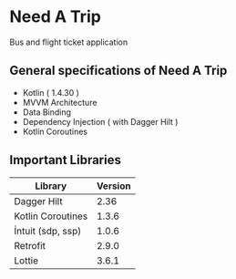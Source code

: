 # Need A Trip

Bus and flight ticket application

## General specifications of Need A Trip

- Kotlin ( 1.4.30 )
- MVVM Architecture
- Data Binding
- Dependency Injection ( with Dagger Hilt )
- Kotlin Coroutines

## Important Libraries

|     Library       |		      Version
|-------------------|-------------------------------
|Dagger Hilt        |2.36
|Kotlin Coroutines  |1.3.6
|İntuit (sdp, ssp)  |1.0.6
|Retrofit           |2.9.0
|Lottie             |3.6.1